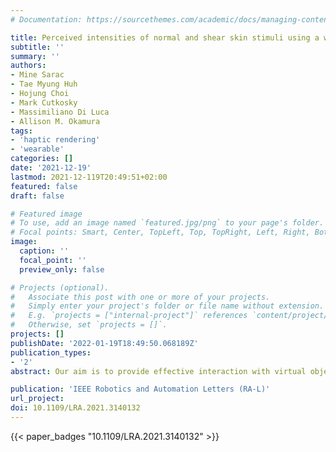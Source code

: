 ```yaml
---
# Documentation: https://sourcethemes.com/academic/docs/managing-content/

title: Perceived intensities of normal and shear skin stimuli using a wearable haptic bracelet
subtitle: ''
summary: ''
authors:
- Mine Sarac
- Tae Myung Huh
- Hojung Choi
- Mark Cutkosky
- Massimiliano Di Luca
- Allison M. Okamura
tags:
- 'haptic rendering'
- 'wearable'
categories: []
date: '2021-12-19'
lastmod: 2021-12-119T20:49:51+02:00
featured: false
draft: false

# Featured image
# To use, add an image named `featured.jpg/png` to your page's folder.
# Focal points: Smart, Center, TopLeft, Top, TopRight, Left, Right, BottomLeft, Bottom, BottomRight.
image:
  caption: ''
  focal_point: ''
  preview_only: false

# Projects (optional).
#   Associate this post with one or more of your projects.
#   Simply enter your project's folder or file name without extension.
#   E.g. `projects = ["internal-project"]` references `content/project/deep-learning/index.md`.
#   Otherwise, set `projects = []`.
projects: []
publishDate: '2022-01-19T18:49:50.068189Z'
publication_types:
- '2'
abstract: Our aim is to provide effective interaction with virtual objects, despite the lack of co-location of virtual and real-world contacts, while taking advantage of relatively large skin area and ease of mounting on the forearm. We performed two human participant studies to determine the effects of haptic feedback in the normal and shear directions during virtual manipulation using haptic devices worn near the wrist. In the first study, participants performed significantly better while discriminating stiffness values of virtual objects when the feedback consisted of normal displacements compared to shear displacements. Participants also commented that they could detect normal cues much easier than shear, which motivated us to perform a second study to find the point of subjective equality (PSE) between normal and shear stimuli. Our results show that shear stimuli require a larger actuator displacement but less force than normal stimuli to achieve perceptual equality for our haptic bracelets. We found that normal and shear stimuli cannot be equalized through skin displacement nor the interaction forces across all users. Rather, a calibration method is needed to find the point of equality for each user where normal and shear stimuli create the same intensity on the user's skin.

publication: 'IEEE Robotics and Automation Letters (RA-L)'
url_project:
doi: 10.1109/LRA.2021.3140132
---
```

{{< paper_badges "10.1109/LRA.2021.3140132" >}}
